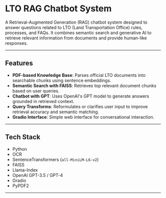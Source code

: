 # LTO RAG Chatbot System

A Retrieval-Augmented Generation (RAG) chatbot system designed to answer questions related to LTO (Land Transportation Office) rules, processes, and FAQs. It combines semantic search and generative AI to retrieve relevant information from documents and provide human-like responses.

---

## Features

- **PDF-based Knowledge Base**: Parses official LTO documents into searchable chunks using sentence embeddings.
- **Semantic Search with FAISS**: Retrieves top relevant document chunks based on user queries.
- **Chatbot with GPT**: Uses OpenAI's GPT model to generate answers grounded in retrieved context.
- **Query Transforms**: Reformulates or clarifies user input to improve retrieval accuracy and semantic matching.
- **Gradio Interface**: Simple web interface for conversational interaction.

---

## Tech Stack

- Python
- OCR
- SentenceTransformers (`all-MiniLM-L6-v2`)
- FAISS
- Llama-Index
- OpenAI GPT-3.5 / GPT-4
- Gradio
- PyPDF2

---

